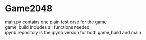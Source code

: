 # Game2048
 main.py contains one plain test case for the game <br>
 game_build includes all functions needed <br>
 ipynb repository is the ipynb version for both game_build and main
